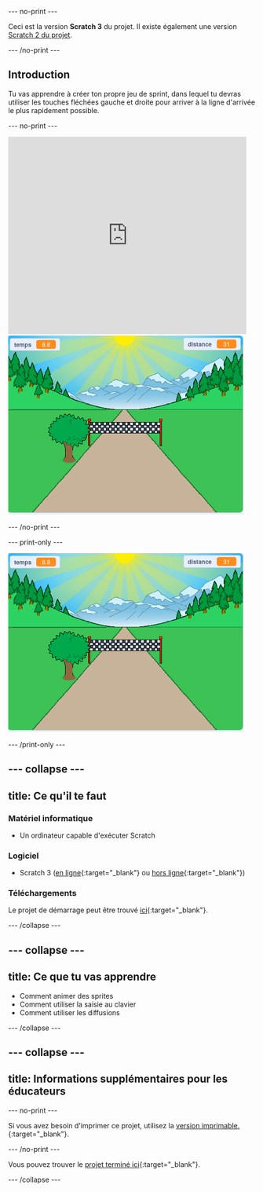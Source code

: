 --- no-print ---

Ceci est la version **Scratch 3** du projet. Il existe également une version [Scratch 2 du projet](https://projects.raspberrypi.org/fr-FR/projects/sprint-scratch2).

--- /no-print ---

## Introduction

Tu vas apprendre à créer ton propre jeu de sprint, dans lequel tu devras utiliser les touches fléchées gauche et droite pour arriver à la ligne d'arrivée le plus rapidement possible.

--- no-print ---

<div class="scratch-preview">
  <iframe allowtransparency="true" width="485" height="402" src="https://scratch.mit.edu/projects/embed/406227474/?autostart=false" frameborder="0" scrolling="no"></iframe>
  <img src="images/sprint-final.png">
</div>

--- /no-print ---

--- print-only ---

![projet terminé](images/sprint-final.png)

--- /print-only ---


--- collapse ---
---
title: Ce qu'il te faut
---

### Matériel informatique

+ Un ordinateur capable d'exécuter Scratch

### Logiciel

+ Scratch 3 ([en ligne](http://rpf.io/scratchon){:target="_blank"} ou [hors ligne](http://rpf.io/scratchoff){:target="_blank"})

### Téléchargements

Le projet de démarrage peut être trouvé [ici](http://rpf.io/p/fr-FR/sprint-go){:target="_blank"}.

--- /collapse ---

--- collapse ---
---
title: Ce que tu vas apprendre
---

- Comment animer des sprites
- Comment utiliser la saisie au clavier
- Comment utiliser les diffusions

--- /collapse ---

--- collapse ---
---
title: Informations supplémentaires pour les éducateurs
---

--- no-print ---

Si vous avez besoin d'imprimer ce projet, utilisez la [version imprimable.](https://projects.raspberrypi.org/fr-FR/projects/sprint/print){:target="_blank"}.

--- /no-print ---

Vous pouvez trouver le [projet terminé ici](http://rpf.io/p/fr-FR/sprint-get){:target="_blank"}.

--- /collapse ---


